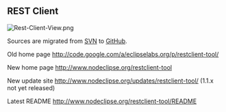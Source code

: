 

## REST Client


![Rest-Client-View.png](Pictures/Rest-Client-View.png)

Sources are migrated from [SVN](http://svn.codespot.com/a/eclipselabs.org/restclient-tool/trunk/) to [GitHub](https://github.com/Nodeclipse/restclient-tool/).

Old home page <http://code.google.com/a/eclipselabs.org/p/restclient-tool/>

New home page <http://www.nodeclipse.org/restclient-tool> 

New update site <http://www.nodeclipse.org/updates/restclient-tool/> (1.1.x not yet released)

Latest README <http://www.nodeclipse.org/restclient-tool/README>